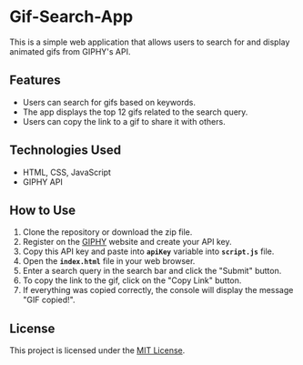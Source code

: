 # Gif-Search-App
This is a simple web application that allows users to search for and display animated gifs from GIPHY's API.

## Features
<ul>
<li>Users can search for gifs based on keywords.</li>
<li>The app displays the top 12 gifs related to the search query.</li>
<li>Users can copy the link to a gif to share it with others.</li>
</ul>

## Technologies Used
<ul>
<li>HTML, CSS, JavaScript</li>
<li>GIPHY API</li>
</ul>

## How to Use
1. Clone the repository or download the zip file.
2. Register on the <a href="https://giphy.com/">GIPHY</a> website and create your API key.
3. Copy this API key and paste into <b>`apiKey`</b> variable into <b>`script.js`</b> file.
4. Open the <b>`index.html`</b> file in your web browser.
5. Enter a search query in the search bar and click the "Submit" button.
6. To copy the link to the gif, click on the "Copy Link" button.
7. If everything was copied correctly, the console will display the message "GIF copied!".

## License
This project is licensed under the <a href = "https://opensource.org/license/mit/">MIT License</a>.
